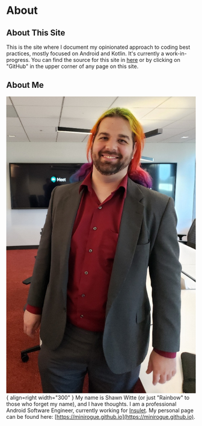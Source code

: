 # About

## About This Site

This is the site where I document my opinionated approach to coding best practices, mostly focused on Android and Kotlin.
It's currently a work-in-progress.
You can find the source for this site in [here](https://github.com/Minirogue/shawns-guide-to-code) or by clicking on "GitHub" in the upper corner of any page on this site.

## About Me

![Image title](img/self.jpg){ align=right width="300" }
My name is Shawn Witte (or just "Rainbow" to those who forget my name), and I have thoughts.
I am a professional Android Software Engineer, currently working for <a href="https://www.insulet.com/">Insulet</a>.
My personal page can be found here: [https://minirogue.github.io](https://minirogue.github.io).
